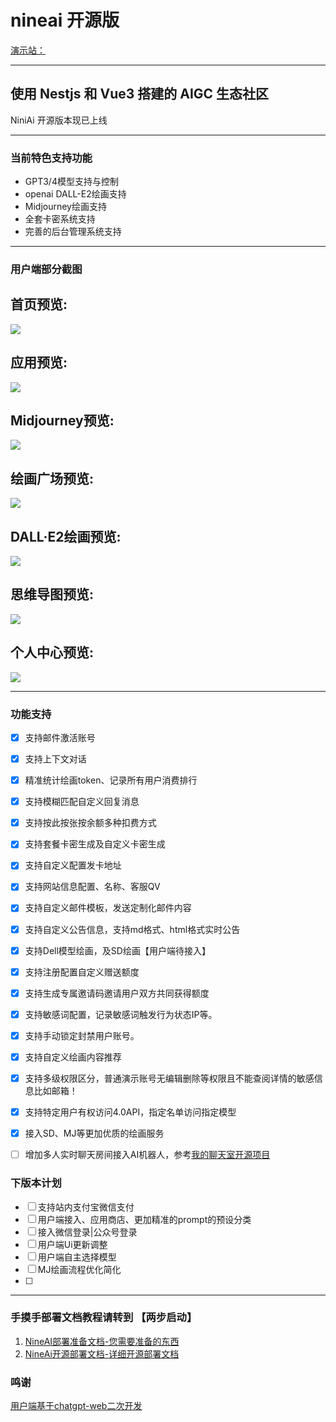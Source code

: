 # nineai 开源版
[演示站：](https://old.haydenstudio.hk)

---
使用 Nestjs 和 Vue3 搭建的 AIGC 生态社区
---

NiniAi 开源版本现已上线


---
### 当前特色支持功能
- GPT3/4模型支持与控制
- openai DALL-E2绘画支持
- Midjourney绘画支持
- 全套卡密系统支持
- 完善的后台管理系统支持
---

### 用户端部分截图
首页预览:
---
![](https://my.haydenstudio.hk/photo/1.png)

应用预览:
---
![](https://my.haydenstudio.hk/photo/6.png)

Midjourney预览:
---
![](https://my.haydenstudio.hk/photo/3.png)

绘画广场预览:
---
![](https://my.haydenstudio.hk/photo/2.png)

DALL·E2绘画预览:
---
![](https://my.haydenstudio.hk/photo/5.png)

思维导图预览:
---
![](https://my.haydenstudio.hk/photo/7.png)

个人中心预览:
---
![](https://my.haydenstudio.hk/photo/7.png)




---

### 功能支持
- [x] 支持邮件激活账号
- [x] 支持上下文对话
- [x] 精准统计绘画token、记录所有用户消费排行
- [x] 支持模糊匹配自定义回复消息
- [x] 支持按此按张按余额多种扣费方式
- [x] 支持套餐卡密生成及自定义卡密生成
- [x] 支持自定义配置发卡地址
- [x] 支持网站信息配置、名称、客服QV
- [x] 支持自定义邮件模板，发送定制化邮件内容
- [x] 支持自定义公告信息，支持md格式、html格式实时公告
- [x] 支持Dell模型绘画，及SD绘画【用户端待接入】
- [x] 支持注册配置自定义赠送额度
- [x] 支持生成专属邀请码邀请用户双方共同获得额度
- [x] 支持敏感词配置，记录敏感词触发行为状态IP等。
- [x] 支持手动锁定封禁用户账号。
- [x] 支持自定义绘画内容推荐
- [x] 支持多级权限区分，普通演示账号无编辑删除等权限且不能查阅详情的敏感信息比如邮箱！
- [x]  支持特定用户有权访问4.0API，指定名单访问指定模型
- [x]  接入SD、MJ等更加优质的绘画服务
- [ ]  增加多人实时聊天房间接入AI机器人，参考[我的聊天室开源项目](https://chat.jiangly.com)


### 下版本计划
- [ ]  支持站内支付宝微信支付
- [ ]  用户端接入、应用商店、更加精准的prompt的预设分类
- [ ]  接入微信登录|公众号登录
- [ ]  用户端Ui更新调整
- [ ]  用户端自主选择模型
- [ ]  MJ绘画流程优化简化
- [ ] 
---


### 手摸手部署文档教程请转到 【两步启动】
1. [NineAI部署准备文档-您需要准备的东西](https://www.jiangly.com/article/detail/57)
2. [NineAi开源部署文档-详细开源部署文档](https://www.jiangly.com/article/detail/58)



### 鸣谢
[用户端基于chatgpt-web二次开发](https://github.com/Chanzhaoyu/chatgpt-web)
